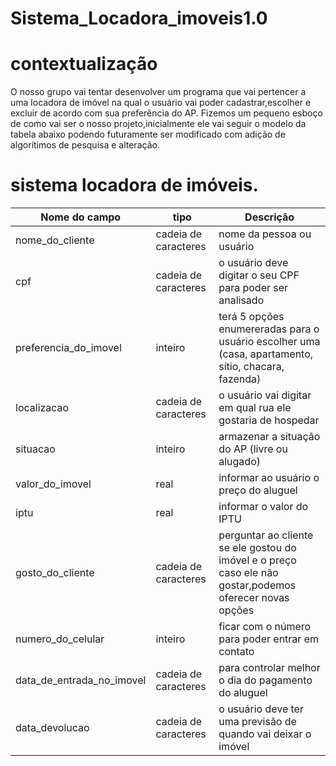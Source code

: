 # Sistema_Locadora_imoveis1.0
# contextualização 
O nosso grupo vai tentar desenvolver um programa que vai pertencer a uma locadora de imóvel na qual o usuário  vai poder cadastrar,escolher e excluir de acordo com sua preferência do AP.
Fizemos um pequeno esboço de como vai ser o nosso projeto,inicialmente ele vai seguir o modelo da tabela abaixo podendo futuramente ser modificado com adição de algorítimos de pesquisa e alteração.

# sistema locadora de imóveis.
|Nome do campo|tipo|Descrição|
|-------------|---------------------|---------|
|nome_do_cliente|cadeia de caracteres|nome da pessoa ou usuário|
|cpf|cadeia de caracteres|o usuário deve digitar o seu CPF para poder  ser analisado|
|preferencia_do_imovel|inteiro|terá 5 opções enumereradas para o usuário escolher uma (casa, apartamento, sítio, chacara, fazenda)|
|localizacao|cadeia de caracteres|o usuário vai digitar em qual  rua ele gostaria de hospedar|
|situacao|inteiro|armazenar a situação do AP (livre ou alugado)
|valor_do_imovel |real|informar ao usuário o preço do aluguel|
|iptu|real|informar o valor do IPTU|
|gosto_do_cliente|cadeia de caracteres|perguntar ao cliente se ele gostou do imóvel e o preço caso ele não gostar,podemos oferecer novas opções|
|numero_do_celular|inteiro| ficar com o número para poder entrar em contato|
|data_de_entrada_no_imovel|cadeia de caracteres|para controlar melhor o dia do pagamento do aluguel|
|data_devolucao|cadeia de caracteres| o usuário deve ter uma previsão de quando vai deixar o imóvel|


